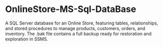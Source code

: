 # OnlineStore-MS-Sql-DataBase
A SQL Server database for an Online Store, featuring tables, relationships, and stored procedures to manage products, customers, orders, and inventory. The .bak file contains a full backup ready for restoration and exploration in SSMS.
